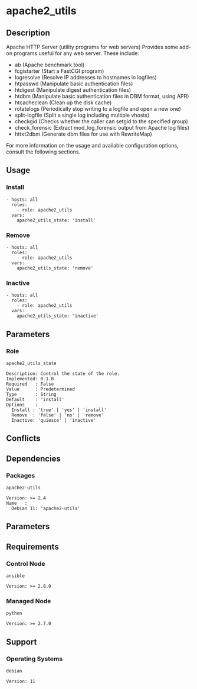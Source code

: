 # apache2_utils

## Description

Apache HTTP Server (utility programs for web servers) Provides some add-on
programs useful for any web server. These include:
- ab (Apache benchmark tool)
- fcgistarter (Start a FastCGI program)
- logresolve (Resolve IP addresses to hostnames in logfiles)
- htpasswd (Manipulate basic authentication files)
- htdigest (Manipulate digest authentication files)
- htdbm (Manipulate basic authentication files in DBM format, using APR)
- htcacheclean (Clean up the disk cache)
- rotatelogs (Periodically stop writing to a logfile and open a new one)
- split-logfile (Split a single log including multiple vhosts)
- checkgid (Checks whether the caller can setgid to the specified group)
- check_forensic (Extract mod_log_forensic output from Apache log files)
- httxt2dbm (Generate dbm files for use with RewriteMap)

For more information on the usage and available configuration options,
consult the following sections.

## Usage

### Install

```
- hosts: all
  roles:
    - role: apache2_utils
  vars:
    apache2_utils_state: 'install'
```

### Remove

```
- hosts: all
  roles:
    - role: apache2_utils
  vars:
    apache2_utils_state: 'remove'
```

### Inactive

```
- hosts: all
  roles:
    - role: apache2_utils
  vars:
    apache2_utils_state: 'inactive'
```

## Parameters

### Role

`apache2_utils_state`

    Description: Control the state of the role.
    Implemented: 0.1.0
    Required   : False
    Value      : Predetermined
    Type       : String
    Default    : 'install'
    Options    :
      Install : 'true' | 'yes' | 'install'
      Remove  : 'false' | 'no' | 'remove'
      Inactive: 'quiesce' | 'inactive'

## Conflicts

## Dependencies

### Packages

`apache2-utils`

    Version: >= 2.4
    Name   :
      Debian 11: 'apache2-utils'

## Parameters

## Requirements

### Control Node

`ansible`

    Version: >= 2.8.0

### Managed Node

`python`

    Version: >= 2.7.0

## Support

### Operating Systems

`debian`

    Version: 11
